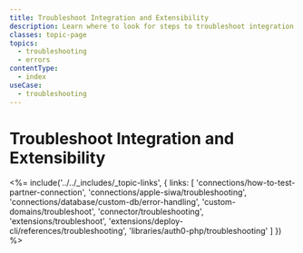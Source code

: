 ```yaml
---
title: Troubleshoot Integration and Extensibility
description: Learn where to look for steps to troubleshoot integration and extensibility issues such as partner connections, Sign in With Apple, custom databases and domains, Deploy CLI, and extensions.   
classes: topic-page
topics:
  - troubleshooting
  - errors
contentType:
  - index
useCase:
  - troubleshooting
---
```


# Troubleshoot Integration and Extensibility

<%= include('../../_includes/_topic-links', { links: [
  'connections/how-to-test-partner-connection',
  'connections/apple-siwa/troubleshooting',
  'connections/database/custom-db/error-handling',
  'custom-domains/troubleshoot',
  'connector/troubleshooting',
  'extensions/troubleshoot',
  'extensions/deploy-cli/references/troubleshooting', 
  'libraries/auth0-php/troubleshooting'
] }) %>
